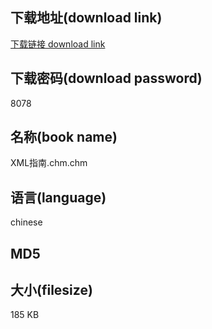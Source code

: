 ## 下载地址(download link)
[下载链接 download link](https://tutu365.netlify.app/?s=XML%E6%8C%87%E5%8D%97.chm)

## 下载密码(download password)
8078

## 名称(book name)
XML指南.chm.chm

## 语言(language)
chinese

## MD5


## 大小(filesize)
185 KB
